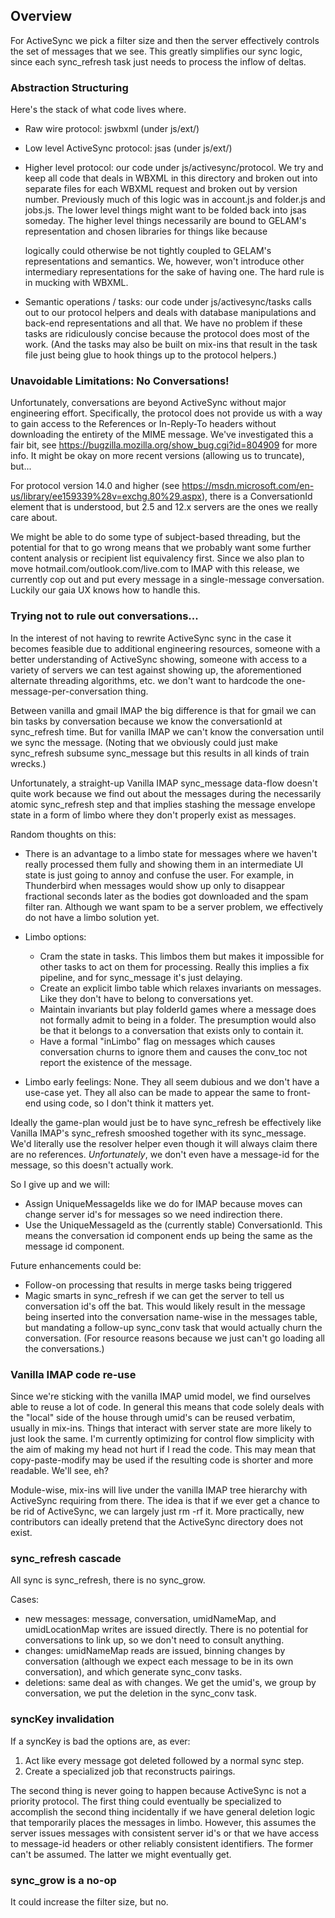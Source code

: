 ## Overview ##

For ActiveSync we pick a filter size and then the server effectively controls
the set of messages that we see.  This greatly simplifies our sync logic, since
each sync_refresh task just needs to process the inflow of deltas.

### Abstraction Structuring ###

Here's the stack of what code lives where.

- Raw wire protocol: jswbxml (under js/ext/)
- Low level ActiveSync protocol: jsas (under js/ext/)
- Higher level protocol: our code under js/activesync/protocol.  We try and
  keep all code that deals in WBXML in this directory and broken out into
  separate files for each WBXML request and broken out by version number.
  Previously much of this logic was in account.js and folder.js and jobs.js.
  The lower level things might want to be folded back into jsas someday.  The
  higher level things necessarily are bound to GELAM's representation and chosen
  libraries for things like because

  logically could otherwise be not tightly coupled to GELAM's representations
  and semantics.  We, however, won't introduce other intermediary
  representations for the sake of having one.  The hard rule is in mucking with
  WBXML.
- Semantic operations / tasks: our code under js/activesync/tasks calls out to
  our protocol helpers and deals with database manipulations and back-end
  representations and all that.  We have no problem if these tasks are
  ridiculously concise because the protocol does most of the work.  (And the
  tasks may also be built on mix-ins that result in the task file just being
  glue to hook things up to the protocol helpers.)

### Unavoidable Limitations: No Conversations! ###

Unfortunately, conversations are beyond ActiveSync without major engineering
effort.  Specifically, the protocol does not provide us with a way to gain
access to the References or In-Reply-To headers without downloading the entirety
of the MIME message.  We've investigated this a fair bit, see
https://bugzilla.mozilla.org/show_bug.cgi?id=804909 for more info.  It might be
okay on more recent versions (allowing us to truncate), but...

For protocol version 14.0 and higher (see
https://msdn.microsoft.com/en-us/library/ee159339%28v=exchg.80%29.aspx), there
is a ConversationId element that is understood, but 2.5 and 12.x servers are the
ones we really care about.

We might be able to do some type of subject-based threading, but the potential
for that to go wrong means that we probably want some further content analysis
or recipient list equivalency first.  Since we also plan to move
hotmail.com/outlook.com/live.com to IMAP with this release, we currently cop
out and put every message in a single-message conversation.  Luckily our gaia
UX knows how to handle this.

### Trying not to rule out conversations... ###

In the interest of not having to rewrite ActiveSync sync in the case it becomes
feasible due to additional engineering resources, someone with a better
understanding of ActiveSync showing, someone with access to a variety of
servers we can test against showing up, the aforementioned alternate threading
algorithms, etc. we don't want to hardcode the one-message-per-conversation
thing.

Between vanilla and gmail IMAP the big difference is that for gmail we can bin
tasks by conversation because we know the conversationId at sync_refresh time.
But for vanilla IMAP we can't know the conversation until we sync the message.
(Noting that we obviously could just make sync_refresh subsume sync_message but
this results in all kinds of train wrecks.)

Unfortunately, a straight-up Vanilla IMAP sync_message data-flow doesn't quite
work because we find out about the messages during the necessarily atomic
sync_refresh step and that implies stashing the message envelope state in a
form of limbo where they don't properly exist as messages.

Random thoughts on this:

- There is an advantage to a limbo state for messages where we haven't really
  processed them fully and showing them in an intermediate UI state is just
  going to annoy and confuse the user.  For example, in Thunderbird when
  messages would show up only to disappear fractional seconds later as the
  bodies got downloaded and the spam filter ran.  Although we want spam to be a
  server problem, we effectively do not have a limbo solution yet.

- Limbo options:
  - Cram the state in tasks.  This limbos them but makes it impossible for other
    tasks to act on them for processing.  Really this implies a fix pipeline,
    and for sync_message it's just delaying.
  - Create an explicit limbo table which relaxes invariants on messages.  Like
    they don't have to belong to conversations yet.
  - Maintain invariants but play folderId games where a message does not
    formally admit to being in a folder.  The presumption would also be that it
    belongs to a conversation that exists only to contain it.
  - Have a formal "inLimbo" flag on messages which causes conversation churns to
    ignore them and causes the conv_toc not report the existence of the message.
- Limbo early feelings: None.  They all seem dubious and we don't have a
  use-case yet.  They all also can be made to appear the same to front-end
  using code, so I don't think it matters yet.

Ideally the game-plan would just be to have sync_refresh be effectively like
Vanilla IMAP's sync_refresh smooshed together with its sync_message.  We'd
literally use the resolver helper even though it will always claim there are no
references.  *Unfortunately*, we don't even have a message-id for the message,
so this doesn't actually work.

So I give up and we will:
- Assign UniqueMessageIds like we do for IMAP because moves can change server
  id's for messages so we need indirection there.
- Use the UniqueMessageId as the (currently stable) ConversationId.  This means
  the conversation id component ends up being the same as the message id
  component.

Future enhancements could be:
- Follow-on processing that results in merge tasks being triggered
- Magic smarts in sync_refresh if we can get the server to tell us conversation
  id's off the bat.  This would likely result in the message being inserted into
  the conversation name-wise in the messages table, but mandating a follow-up
  sync_conv task that would actually churn the conversation.  (For resource
  reasons because we just can't go loading all the conversations.)

### Vanilla IMAP code re-use ###

Since we're sticking with the vanilla IMAP umid model, we find ourselves able
to reuse a lot of code.  In general this means that code solely deals with the
"local" side of the house through umid's can be reused verbatim, usually in
mix-ins.  Things that interact with server state are more likely to just look
the same.  I'm currently optimizing for control flow simplicity with the aim of
making my head not hurt if I read the code.  This may mean that
copy-paste-modify may be used if the resulting code is shorter and more
readable.  We'll see, eh?

Module-wise, mix-ins will live under the vanilla IMAP tree hierarchy with
ActiveSync requiring from there.  The idea is that if we ever get a chance to
be rid of ActiveSync, we can largely just rm -rf it.  More practically, new
contributors can ideally pretend that the ActiveSync directory does not exist.

### sync_refresh cascade ###

All sync is sync_refresh, there is no sync_grow.

Cases:
- new messages: message, conversation, umidNameMap, and umidLocationMap writes
  are issued directly.  There is no potential for conversations to link up, so
  we don't need to consult anything.
- changes: umidNameMap reads are issued, binning changes by conversation
  (although we expect each message to be in its own conversation), and which
  generate sync_conv tasks.
- deletions: same deal as with changes.  We get the umid's, we group by
  conversation, we put the deletion in the sync_conv task.

### syncKey invalidation ###

If a syncKey is bad the options are, as ever:
1. Act like every message got deleted followed by a normal sync step.
2. Create a specialized job that reconstructs pairings.

The second thing is never going to happen because ActiveSync is not a priority
protocol.  The first thing could eventually be specialized to accomplish the
second thing incidentally if we have general deletion logic that temporarily
places the messages in limbo.  However, this assumes the server issues messages
with consistent server id's or that we have access to message-id headers or
other reliably consistent identifiers.  The former can't be assumed.  The latter
 we might eventually get.

### sync_grow is a no-op ###

It could increase the filter size, but no.
